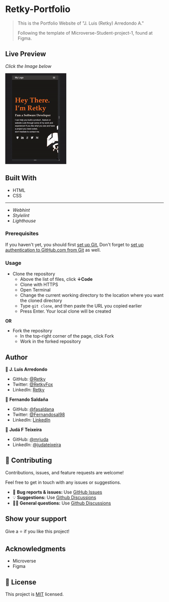 # Retky-Portfolio

> This is the Portfolio Website of "J. Luis (Retky) Arredondo A."
>
> Following the template of Microverse-Student-project-1, found at Figma.

## Live Preview
*Click the Image below*

[![Preview](./img/Preview.gif)](https://retky.github.io/Retky-Portfolio/)

## Built With

- HTML
- CSS

---

- *Webhint*
- *Stylelint*
- *Lighthouse*

### Prerequisites
If you haven't yet, you should first [set up Git.](https://docs.github.com/en/get-started/quickstart/set-up-git) Don't forget to [set up authentication to GitHub.com from Git](https://docs.github.com/en/get-started/quickstart/set-up-git#next-steps-authenticating-with-github-from-git) as well.

### Usage
- Clone the repository
  - Above the list of files, click **↓Code**
  - Clone with HTTPS
  - Open Terminal
  - Change the current working directory to the location where you want the cloned directory
  - Type `git clone`, and then paste the URL you copied earlier
  - Press Enter. Your local clone will be created

**OR**

- Fork the repository
  - In the top-right corner of the page, click Fork
  - Work in the forked repository

## Author

👤 **J. Luis Arredondo**
- GitHub: [@Retky](https://github.com/Retky "J. Luis Arredondo GitHub")
- Twitter: [@RetkyFox](https://twitter.com/retkyFox "J. Luis Arredondo Twitter")
- LinkedIn: [Retky](https://www.linkedin.com/in/Retky "J. Luis Arredondo LinkedIn")

👤 **Fernando Saldaña**
- GitHub: [@fasaldana](https://github.com/fasaldana)
- Twitter: [@Fernandosal98](https://twitter.com/Fernandosal98)
- LinkedIn: [LinkedIn](https://www.linkedin.com/in/fernando-saldana-8bbb89228/)

👤 **Judá F Teixeira**
- GitHub: [@mrjuda](https://github.com/mrjuda)
- LinkedIn: [@judateixeira](https://www.linkedin.com/in/judateixeira)

## 🤝 Contributing

Contributions, issues, and feature requests are welcome!

Feel free to get in touch with any issues or suggestions.

- 🐛 **Bug reports & issues:** Use [GitHub Issues](https://github.com/Retky/Retky-Portfolio/issues)
- 💡 **Suggestions:** Use [Github Discussions](https://github.com/Retky/Retky-Portfolio/discussions)
- 🙋‍♀️ **General questions:** Use [Github Discussions](https://github.com/Retky/Retky-Portfolio/discussions)

## Show your support

Give a ⭐️ if you like this project!

## Acknowledgments

- Microverse
- Figma

## 📝 License

This project is [MIT](./MIT.md) licensed.
